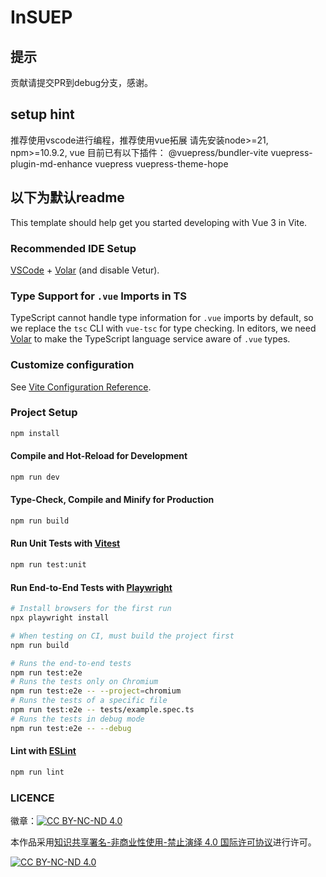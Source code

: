 # InSUEP

## 提示
贡献请提交PR到debug分支，感谢。

## setup hint
推荐使用vscode进行编程，推荐使用vue拓展
请先安装node>=21, npm>=10.9.2, vue
目前已有以下插件：
@vuepress/bundler-vite
vuepress-plugin-md-enhance
vuepress
vuepress-theme-hope

## 以下为默认readme

This template should help get you started developing with Vue 3 in Vite.

### Recommended IDE Setup

[VSCode](https://code.visualstudio.com/) + [Volar](https://marketplace.visualstudio.com/items?itemName=Vue.volar) (and disable Vetur).

### Type Support for `.vue` Imports in TS

TypeScript cannot handle type information for `.vue` imports by default, so we replace the `tsc` CLI with `vue-tsc` for type checking. In editors, we need [Volar](https://marketplace.visualstudio.com/items?itemName=Vue.volar) to make the TypeScript language service aware of `.vue` types.

### Customize configuration

See [Vite Configuration Reference](https://vite.dev/config/).

### Project Setup

```sh
npm install
```

#### Compile and Hot-Reload for Development

```sh
npm run dev
```

#### Type-Check, Compile and Minify for Production

```sh
npm run build
```

#### Run Unit Tests with [Vitest](https://vitest.dev/)

```sh
npm run test:unit
```

#### Run End-to-End Tests with [Playwright](https://playwright.dev)

```sh
# Install browsers for the first run
npx playwright install

# When testing on CI, must build the project first
npm run build

# Runs the end-to-end tests
npm run test:e2e
# Runs the tests only on Chromium
npm run test:e2e -- --project=chromium
# Runs the tests of a specific file
npm run test:e2e -- tests/example.spec.ts
# Runs the tests in debug mode
npm run test:e2e -- --debug
```

#### Lint with [ESLint](https://eslint.org/)

```sh
npm run lint
```

### LICENCE
徽章：[![CC BY-NC-ND 4.0][cc-by-nc-nd-shield]][cc-by-nc-nd]

本作品采用[知识共享署名-非商业性使用-禁止演绎 4.0 国际许可协议][cc-by-nc-nd]进行许可。

[![CC BY-NC-ND 4.0][cc-by-nc-nd-image]][cc-by-nc-nd]

[cc-by-nc-nd]: http://creativecommons.org/licenses/by-nc-nd/4.0/
[cc-by-nc-nd-image]: https://licensebuttons.net/l/by-nc-nd/4.0/88x31.png
[cc-by-nc-nd-shield]: https://img.shields.io/badge/License-CC%20BY--NC--ND%204.0-lightgrey.svg
